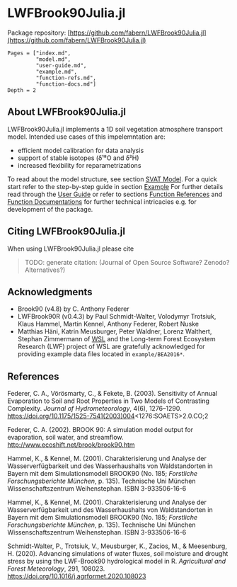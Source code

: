# LWFBrook90Julia.jl
Package repository: [https://github.com/fabern/LWFBrook90Julia.jl](https://github.com/fabern/LWFBrook90Julia.jl)

```@contents
Pages = ["index.md",
         "model.md",
         "user-guide.md",
         "example.md",
         "function-refs.md",
         "function-docs.md"]
Depth = 2
```



## About LWFBrook90Julia.jl
LWFBrook90Julia.jl implements a 1D soil vegetation atmosphere transport model.
Intended use cases of this impelemntation are:
- efficient model calibration for data analysis
- support of stable isotopes (δ¹⁸O and δ²H)
- increased flexibility for reparametrizations

To read about the model structure, see section [SVAT Model](@ref).
For a quick start refer to the step-by-step guide in section [Example](@ref)
For further details read through the [User Guide](@ref) or refer to sections [Function References](@ref) and [Function Documentations](@ref) for further technical intricacies e.g. for development of the package.



## Citing LWFBrook90Julia.jl
When using LWFBrook90Julia.jl please cite <!-- [TODO.et.al (2021)](TODO) -->
>TODO: generate citation: (Journal of Open Source Software? Zenodo? Alternatives?)



## Acknowledgments
- Brook90 (v4.8) by C. Anthony Federer
- LWFBrook90R (v0.4.3) by Paul Schmidt-Walter, Volodymyr Trotsiuk, Klaus Hammel, Martin Kennel, Anthony Federer, Robert Nuske
- Matthias Häni, Katrin Meusburger, Peter Waldner, Lorenz Walthert, Stephan Zimmermann of [WSL](https://www.wsl.ch) and the Long-term Forest Ecosystem Research (LWF) project of WSL are gratefully acknowledged for providing example data files located in `example/BEA2016*`.



## References
Federer, C. A., Vörösmarty, C., & Fekete, B. (2003). Sensitivity of Annual Evaporation to Soil and Root Properties in Two Models of Contrasting Complexity. *Journal of Hydrometeorology*, 4(6), 1276–1290. https://doi.org/10.1175/1525-7541(2003)004<1276:SOAETS>2.0.CO;2

Federer, C. A. (2002). BROOK 90: A simulation model output for evaporation, soil water, and streamflow. http://www.ecoshift.net/brook/brook90.htm

Hammel, K., & Kennel, M. (2001). Charakterisierung und Analyse der Wasserverfügbarkeit und des Wasserhaushalts von Waldstandorten in Bayern mit dem Simulationsmodell BROOK90 (No. 185; *Forstliche Forschungsberichte München*, p. 135). Technische Uni München Wissenschaftszentrum Weihenstephan. ISBN 3-933506-16-6

Hammel, K., & Kennel, M. (2001). Charakterisierung und Analyse der Wasserverfügbarkeit und des Wasserhaushalts von Waldstandorten in Bayern mit dem Simulationsmodell BROOK90 (No. 185; *Forstliche Forschungsberichte München*, p. 135). Technische Uni München Wissenschaftszentrum Weihenstephan. ISBN 3-933506-16-6

Schmidt-Walter, P., Trotsiuk, V., Meusburger, K., Zacios, M., & Meesenburg, H. (2020). Advancing simulations of water fluxes, soil moisture and drought stress by using the LWF-Brook90 hydrological model in R. *Agricultural and Forest Meteorology*, 291, 108023. https://doi.org/10.1016/j.agrformet.2020.108023